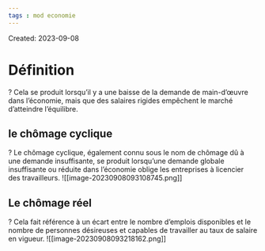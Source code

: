 ```yaml
---
tags : mod economie
---
```

Created: 2023-09-08

# Définition
?
Cela se produit lorsqu’il y a une baisse de la demande de main-d’œuvre dans l’économie, mais que des salaires rigides empêchent le marché d’atteindre l’équilibre.

## le chômage cyclique 
?
Le chômage cyclique, également connu sous le nom de chômage dû à une demande insuffisante, se produit lorsqu’une demande globale insuffisante ou réduite dans l’économie oblige les entreprises à licencier des travailleurs.
![[image-20230908093108745.png]]

## Le chômage réel
?
Cela fait référence à un écart entre le nombre d’emplois disponibles et le nombre de personnes désireuses et capables de travailler au taux de salaire en vigueur.
![[image-20230908093218162.png]]

